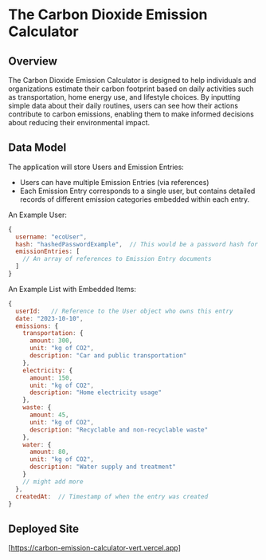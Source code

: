 


# The Carbon Dioxide Emission Calculator

## Overview



The Carbon Dioxide Emission Calculator is designed to help individuals and organizations estimate their carbon footprint based on daily activities such as transportation, home energy use, and lifestyle choices. By inputting simple data about their daily routines, users can see how their actions contribute to carbon emissions, enabling them to make informed decisions about reducing their environmental impact.


## Data Model



The application will store Users and Emission Entries:

* Users can have multiple Emission Entries (via references)
* Each Emission Entry corresponds to a single user, but contains detailed records of different emission categories embedded within each entry.



An Example User:

```javascript
{
  username: "ecoUser",
  hash: "hashedPasswordExample",  // This would be a password hash for user authentication
  emissionEntries: [
    // An array of references to Emission Entry documents
  ]
}

```

An Example List with Embedded Items:

```javascript
{
  userId:   // Reference to the User object who owns this entry
  date: "2023-10-10",
  emissions: {
    transportation: {
      amount: 300, 
      unit: "kg of CO2", 
      description: "Car and public transportation"
    },
    electricity: {
      amount: 150, 
      unit: "kg of CO2",
      description: "Home electricity usage"
    },
    waste: {
      amount: 45, 
      unit: "kg of CO2",
      description: "Recyclable and non-recyclable waste"
    },
    water: {
      amount: 80, 
      unit: "kg of CO2",
      description: "Water supply and treatment"
    }
    // might add more
  },
  createdAt:  // Timestamp of when the entry was created
}

```

## Deployed Site

[https://carbon-emission-calculator-vert.vercel.app]

